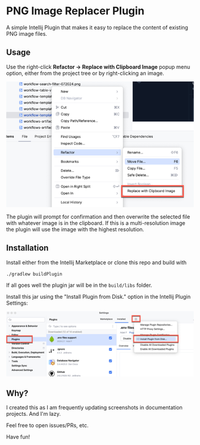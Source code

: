 # PNG Image Replacer Plugin

A simple Intellij Plugin that makes it easy to replace the content of existing PNG image files. 

## Usage 

Use the right-click **Refactor -> Replace with Clipboard Image** popup menu option, either from the
project tree or by right-clicking an image.

![Image Replace popoup menu action](docs/images/screenshot.png)

The plugin will prompt for confirmation and then overwrite the selected file with whatever image is in the 
clipboard. If this is a multi-resolution image the plugin will use the image with the highest resolution.


## Installation

Install either from the Intellij Marketplace or clone this repo and build with

```
./gradlew buildPlugin
```

If all goes well the plugin jar will be in the `build/libs` folder.

Install this jar using the "Install Plugin from Disk." option in the Intellij Plugin Settings:

![Plugin Installation from file](docs/images/plugin-install.png)


## Why?

I created this as I am frequently updating screenshots in documentation projects. And I'm lazy.

Feel free to open issues/PRs, etc.

Have fun!
